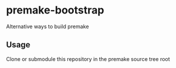 # premake-bootstrap
Alternative ways to build premake

## Usage
Clone or submodule this repository in the premake source tree root

